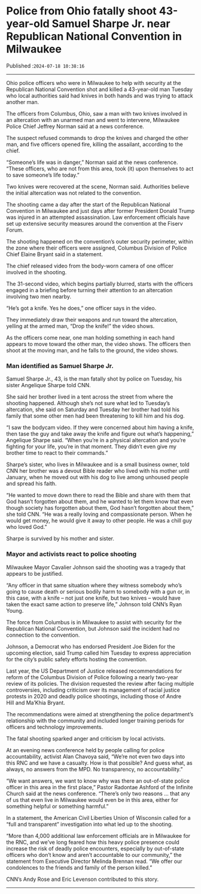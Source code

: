 # Police from Ohio fatally shoot 43-year-old Samuel Sharpe Jr. near Republican National Convention in Milwaukee

Published :`2024-07-18 10:38:16`

---

Ohio police officers who were in Milwaukee to help with security at the Republican National Convention shot and killed a 43-year-old man Tuesday who local authorities said had knives in both hands and was trying to attack another man.

The officers from Columbus, Ohio, saw a man with two knives involved in an altercation with an unarmed man and went to intervene, Milwaukee Police Chief Jeffrey Norman said at a news conference.

The suspect refused commands to drop the knives and charged the other man, and five officers opened fire, killing the assailant, according to the chief.

“Someone’s life was in danger,” Norman said at the news conference. “These officers, who are not from this area, took (it) upon themselves to act to save someone’s life today.”

Two knives were recovered at the scene, Norman said. Authorities believe the initial altercation was not related to the convention.

The shooting came a day after the start of the Republican National Convention in Milwaukee and just days after former President Donald Trump was injured in an attempted assassination. Law enforcement officials have set up extensive security measures around the convention at the Fiserv Forum.

The shooting happened on the convention’s outer security perimeter, within the zone where their officers were assigned, Columbus Division of Police Chief Elaine Bryant said in a statement.

The chief released video from the body-worn camera of one officer involved in the shooting.

The 31-second video, which begins partially blurred, starts with the officers engaged in a briefing before turning their attention to an altercation involving two men nearby.

“He’s got a knife. Yes he does,” one officer says in the video.

They immediately draw their weapons and run toward the altercation, yelling at the armed man, “Drop the knife!” the video shows.

As the officers come near, one man holding something in each hand appears to move toward the other man, the video shows. The officers then shoot at the moving man, and he falls to the ground, the video shows.

### Man identified as Samuel Sharpe Jr.

Samuel Sharpe Jr., 43, is the man fatally shot by police on Tuesday, his sister Angelique Sharpe told CNN.

She said her brother lived in a tent across the street from where the shooting happened. Although she’s not sure what led to Tuesday’s altercation, she said on Saturday and Tuesday her brother had told his family that some other men had been threatening to kill him and his dog.

“I saw the bodycam video. If they were concerned about him having a knife, then tase the guy and take away the knife and figure out what’s happening,” Angelique Sharpe said. “When you’re in a physical altercation and you’re fighting for your life, you’re in that moment. They didn’t even give my brother time to react to their commands.”

Sharpe’s sister, who lives in Milwaukee and is a small business owner, told CNN her brother was a devout Bible reader who lived with his mother until January, when he moved out with his dog to live among unhoused people and spread his faith.

“He wanted to move down there to read the Bible and share with them that God hasn’t forgotten about them, and he wanted to let them know that even though society has forgotten about them, God hasn’t forgotten about them,” she told CNN. “He was a really loving and compassionate person. When he would get money, he would give it away to other people. He was a chill guy who loved God.”

Sharpe is survived by his mother and sister.

### Mayor and activists react to police shooting

Milwaukee Mayor Cavalier Johnson said the shooting was a tragedy that appears to be justified.

“Any officer in that same situation where they witness somebody who’s going to cause death or serious bodily harm to somebody with a gun or, in this case, with a knife – not just one knife, but two knives – would have taken the exact same action to preserve life,” Johnson told CNN’s Ryan Young.

The force from Columbus is in Milwaukee to assist with security for the Republican National Convention, but Johnson said the incident had no connection to the convention.

Johnson, a Democrat who has endorsed President Joe Biden for the upcoming election, said Trump called him Tuesday to express appreciation for the city’s public safety efforts hosting the convention.

Last year, the US Department of Justice released recommendations for reform of the Columbus Division of Police following a nearly two-year review of its policies. The division requested the review after facing multiple controversies, including criticism over its management of racial justice protests in 2020 and deadly police shootings, including those of Andre Hill and Ma’Khia Bryant.

The recommendations were aimed at strengthening the police department’s relationship with the community and included longer training periods for officers and technology improvements.

The fatal shooting sparked anger and criticism by local activists.

At an evening news conference held by people calling for police accountability, activist Alan Chavoya said, “We’re not even two days into this RNC and we have a casualty. How is that possible? And guess what, as always, no answers from the MPD. No transparency, no accountability.”

“We want answers, we want to know why was there an out-of-state police officer in this area in the first place,” Pastor Radontae Ashford of the Infinite Church said at the news conference. “There’s only two reasons … that any of us that even live in Milwaukee would even be in this area, either for something helpful or something harmful.”

In a statement, the American Civil Liberties Union of Wisconsin called for a “full and transparent” investigation into what led up to the shooting.

“More than 4,000 additional law enforcement officials are in Milwaukee for the RNC, and we’ve long feared how this heavy police presence could increase the risk of deadly police encounters, especially by out-of-state officers who don’t know and aren’t accountable to our community,” the statement from Executive Director Melinda Brennan read. “We offer our condolences to the friends and family of the person killed.”

CNN’s Andy Rose and Eric Levenson contributed to this story.

---

